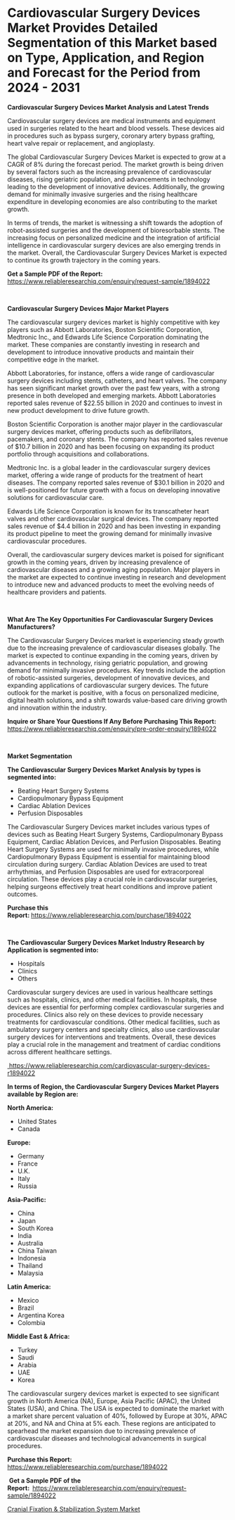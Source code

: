 <p><h1>Cardiovascular Surgery Devices Market Provides Detailed Segmentation of this Market based on Type, Application, and Region and Forecast for the Period from 2024 - 2031</h1></p><p><strong>Cardiovascular Surgery Devices Market Analysis and Latest Trends</strong></p>
<p><p>Cardiovascular surgery devices are medical instruments and equipment used in surgeries related to the heart and blood vessels. These devices aid in procedures such as bypass surgery, coronary artery bypass grafting, heart valve repair or replacement, and angioplasty.</p><p>The global Cardiovascular Surgery Devices Market is expected to grow at a CAGR of 8% during the forecast period. The market growth is being driven by several factors such as the increasing prevalence of cardiovascular diseases, rising geriatric population, and advancements in technology leading to the development of innovative devices. Additionally, the growing demand for minimally invasive surgeries and the rising healthcare expenditure in developing economies are also contributing to the market growth.</p><p>In terms of trends, the market is witnessing a shift towards the adoption of robot-assisted surgeries and the development of bioresorbable stents. The increasing focus on personalized medicine and the integration of artificial intelligence in cardiovascular surgery devices are also emerging trends in the market. Overall, the Cardiovascular Surgery Devices Market is expected to continue its growth trajectory in the coming years.</p></p>
<p><strong>Get a Sample PDF of the Report:&nbsp;</strong> <a href="https://www.reliableresearchiq.com/enquiry/request-sample/1894022">https://www.reliableresearchiq.com/enquiry/request-sample/1894022</a></p>
<p>&nbsp;</p>
<p><strong>Cardiovascular Surgery Devices Major Market Players</strong></p>
<p><p>The cardiovascular surgery devices market is highly competitive with key players such as Abbott Laboratories, Boston Scientific Corporation, Medtronic Inc., and Edwards Life Science Corporation dominating the market. These companies are constantly investing in research and development to introduce innovative products and maintain their competitive edge in the market. </p><p>Abbott Laboratories, for instance, offers a wide range of cardiovascular surgery devices including stents, catheters, and heart valves. The company has seen significant market growth over the past few years, with a strong presence in both developed and emerging markets. Abbott Laboratories reported sales revenue of $22.55 billion in 2020 and continues to invest in new product development to drive future growth.</p><p>Boston Scientific Corporation is another major player in the cardiovascular surgery devices market, offering products such as defibrillators, pacemakers, and coronary stents. The company has reported sales revenue of $10.7 billion in 2020 and has been focusing on expanding its product portfolio through acquisitions and collaborations.</p><p>Medtronic Inc. is a global leader in the cardiovascular surgery devices market, offering a wide range of products for the treatment of heart diseases. The company reported sales revenue of $30.1 billion in 2020 and is well-positioned for future growth with a focus on developing innovative solutions for cardiovascular care.</p><p>Edwards Life Science Corporation is known for its transcatheter heart valves and other cardiovascular surgical devices. The company reported sales revenue of $4.4 billion in 2020 and has been investing in expanding its product pipeline to meet the growing demand for minimally invasive cardiovascular procedures.</p><p>Overall, the cardiovascular surgery devices market is poised for significant growth in the coming years, driven by increasing prevalence of cardiovascular diseases and a growing aging population. Major players in the market are expected to continue investing in research and development to introduce new and advanced products to meet the evolving needs of healthcare providers and patients.</p></p>
<p>&nbsp;</p>
<p><strong>What Are The Key Opportunities For Cardiovascular Surgery Devices Manufacturers?</strong></p>
<p><p>The Cardiovascular Surgery Devices market is experiencing steady growth due to the increasing prevalence of cardiovascular diseases globally. The market is expected to continue expanding in the coming years, driven by advancements in technology, rising geriatric population, and growing demand for minimally invasive procedures. Key trends include the adoption of robotic-assisted surgeries, development of innovative devices, and expanding applications of cardiovascular surgery devices. The future outlook for the market is positive, with a focus on personalized medicine, digital health solutions, and a shift towards value-based care driving growth and innovation within the industry.</p></p>
<p><strong>Inquire or Share Your Questions If Any Before Purchasing This Report:</strong> <a href="https://www.reliableresearchiq.com/enquiry/pre-order-enquiry/1894022">https://www.reliableresearchiq.com/enquiry/pre-order-enquiry/1894022</a></p>
<p>&nbsp;</p>
<p><strong>Market Segmentation</strong></p>
<p><strong>The Cardiovascular Surgery Devices Market Analysis by types is segmented into:</strong></p>
<p><ul><li>Beating Heart Surgery Systems</li><li>Cardiopulmonary Bypass Equipment</li><li>Cardiac Ablation Devices</li><li>Perfusion Disposables</li></ul></p>
<p><p>The Cardiovascular Surgery Devices market includes various types of devices such as Beating Heart Surgery Systems, Cardiopulmonary Bypass Equipment, Cardiac Ablation Devices, and Perfusion Disposables. Beating Heart Surgery Systems are used for minimally invasive procedures, while Cardiopulmonary Bypass Equipment is essential for maintaining blood circulation during surgery. Cardiac Ablation Devices are used to treat arrhythmias, and Perfusion Disposables are used for extracorporeal circulation. These devices play a crucial role in cardiovascular surgeries, helping surgeons effectively treat heart conditions and improve patient outcomes.</p></p>
<p><strong>Purchase this Report:&nbsp;</strong><a href="https://www.reliableresearchiq.com/purchase/1894022">https://www.reliableresearchiq.com/purchase/1894022</a></p>
<p>&nbsp;</p>
<p><strong>The Cardiovascular Surgery Devices Market Industry Research by Application is segmented into:</strong></p>
<p><ul><li>Hospitals</li><li>Clinics</li><li>Others</li></ul></p>
<p><p>Cardiovascular surgery devices are used in various healthcare settings such as hospitals, clinics, and other medical facilities. In hospitals, these devices are essential for performing complex cardiovascular surgeries and procedures. Clinics also rely on these devices to provide necessary treatments for cardiovascular conditions. Other medical facilities, such as ambulatory surgery centers and specialty clinics, also use cardiovascular surgery devices for interventions and treatments. Overall, these devices play a crucial role in the management and treatment of cardiac conditions across different healthcare settings.</p></p>
<p><a href="https://www.reliableresearchiq.com/cardiovascular-surgery-devices-r1894022">&nbsp;https://www.reliableresearchiq.com/cardiovascular-surgery-devices-r1894022</a></p>
<p><strong>In terms of Region, the Cardiovascular Surgery Devices Market Players available by Region are:</strong></p>
<p>
    <p> <strong> North America: </strong>
        <ul>
            <li>United States</li>
            <li>Canada</li>
        </ul>
        </p> 
    <p> <strong> Europe: </strong>
        <ul>
            <li>Germany</li>
            <li>France</li>
            <li>U.K.</li>
            <li>Italy</li>
            <li>Russia</li>
        </ul>
        </p> 
    <p> <strong> Asia-Pacific: </strong>
        <ul>
            <li>China</li>
            <li>Japan</li>
            <li>South Korea</li>
            <li>India</li>
            <li>Australia</li>
            <li>China Taiwan</li>
            <li>Indonesia</li>
            <li>Thailand</li>
            <li>Malaysia</li>
        </ul>
        </p> 
    <p> <strong> Latin America: </strong>
        <ul>
            <li>Mexico</li>
            <li>Brazil</li>
            <li>Argentina Korea</li>
            <li>Colombia</li>
        </ul>
        </p> 
    <p> <strong> Middle East & Africa: </strong>
        <ul>
            <li>Turkey</li>
            <li>Saudi</li>
            <li>Arabia</li>
            <li>UAE</li>
            <li>Korea</li>
        </ul>
    </p>
    </p>
<p><p>The cardiovascular surgery devices market is expected to see significant growth in North America (NA), Europe, Asia Pacific (APAC), the United States (USA), and China. The USA is expected to dominate the market with a market share percent valuation of 40%, followed by Europe at 30%, APAC at 20%, and NA and China at 5% each. These regions are anticipated to spearhead the market expansion due to increasing prevalence of cardiovascular diseases and technological advancements in surgical procedures.</p></p>
<p><strong>Purchase this Report: </strong><a href="https://www.reliableresearchiq.com/purchase/1894022">https://www.reliableresearchiq.com/purchase/1894022</a></p>
<p>&nbsp;<strong>Get a Sample PDF of the Report:&nbsp;&nbsp;</strong><a href="https://www.reliableresearchiq.com/enquiry/request-sample/1894022">https://www.reliableresearchiq.com/enquiry/request-sample/1894022</a></p>
<p><strong></strong></p>
<p><p><a href="https://github.com/riwar777/Market-Research-Report-List-1/blob/main/cranial-fixation-stabilization-system-market.md">Cranial Fixation & Stabilization System Market</a></p></p>